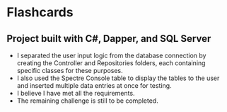 # Flashcards

## Project built with C#, Dapper, and SQL Server

- I separated the user input logic from the database connection by creating the
  Controller and Repositories folders, each containing specific classes for these
  purposes.
- I also used the Spectre Console table to display the tables to the user and
  inserted multiple data entries at once for testing.
- I believe I have met all the requirements.
- The remaining challenge is still to be completed.
